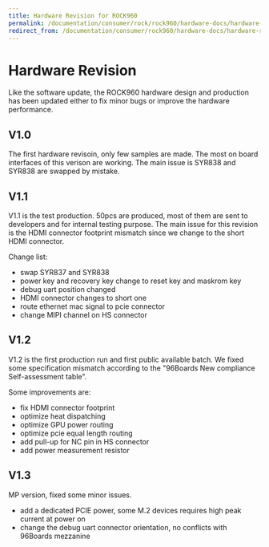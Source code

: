 ```yaml
---
title: Hardware Revision for ROCK960
permalink: /documentation/consumer/rock/rock960/hardware-docs/hardware-revision.md.html
redirect_from: /documentation/consumer/rock960/hardware-docs/hardware-revision.md.html
---
```


# Hardware Revision

Like the software update, the ROCK960 hardware design and production has been updated either to fix minor bugs or improve the hardware performance.

## V1.0

The first hardware revisoin, only few samples are made. The most on board interfaces of this verison are working. The main issue is SYR838 and SYR838 are swapped by mistake.

## V1.1

V1.1 is the test production. 50pcs are produced, most of them are sent to developers and for internal testing purpose. The main issue for this revision is the HDMI connector footprint mismatch since we change to the short HDMI connector.

Change list:

* swap SYR837 and SYR838
* power key and recovery key change to reset key and maskrom key
* debug uart position changed
* HDMI connector changes to short one
* route ethernet mac signal to pcie connector
* change MIPI channel on HS connector

## V1.2

V1.2 is the first production run and first public available batch. We fixed some specification mismatch according to the "96Boards New compliance Self-assessment table".

Some improvements are:

* fix HDMI connector footprint
* optimize heat dispatching
* optimize GPU power routing
* optimize pcie equal length routing
* add pull-up for NC pin in HS connector
* add power measurement resistor

## V1.3

MP version, fixed some minor issues.

* add a dedicated PCIE power, some M.2 devices requires high peak current at power on
* change the debug uart connector orientation, no conflicts with 96Boards mezzanine
